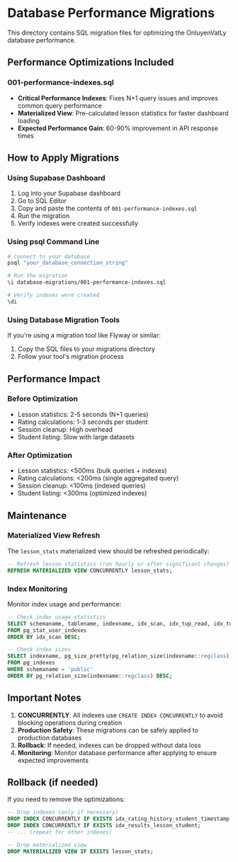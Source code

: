 # Database Performance Migrations

This directory contains SQL migration files for optimizing the OnluyenVatLy database performance.

## Performance Optimizations Included

### 001-performance-indexes.sql
- **Critical Performance Indexes**: Fixes N+1 query issues and improves common query performance
- **Materialized View**: Pre-calculated lesson statistics for faster dashboard loading
- **Expected Performance Gain**: 60-90% improvement in API response times

## How to Apply Migrations

### Using Supabase Dashboard
1. Log into your Supabase dashboard
2. Go to SQL Editor
3. Copy and paste the contents of `001-performance-indexes.sql`
4. Run the migration
5. Verify indexes were created successfully

### Using psql Command Line
```bash
# Connect to your database
psql "your_database_connection_string"

# Run the migration
\i database-migrations/001-performance-indexes.sql

# Verify indexes were created
\di
```

### Using Database Migration Tools
If you're using a migration tool like Flyway or similar:
1. Copy the SQL files to your migrations directory
2. Follow your tool's migration process

## Performance Impact

### Before Optimization
- Lesson statistics: 2-5 seconds (N+1 queries)
- Rating calculations: 1-3 seconds per student
- Session cleanup: High overhead
- Student listing: Slow with large datasets

### After Optimization
- Lesson statistics: <500ms (bulk queries + indexes)
- Rating calculations: <200ms (single aggregated query)
- Session cleanup: <100ms (indexed queries)
- Student listing: <300ms (optimized indexes)

## Maintenance

### Materialized View Refresh
The `lesson_stats` materialized view should be refreshed periodically:

```sql
-- Refresh lesson statistics (run hourly or after significant changes)
REFRESH MATERIALIZED VIEW CONCURRENTLY lesson_stats;
```

### Index Monitoring
Monitor index usage and performance:

```sql
-- Check index usage statistics
SELECT schemaname, tablename, indexname, idx_scan, idx_tup_read, idx_tup_fetch
FROM pg_stat_user_indexes
ORDER BY idx_scan DESC;

-- Check index sizes
SELECT indexname, pg_size_pretty(pg_relation_size(indexname::regclass)) as size
FROM pg_indexes
WHERE schemaname = 'public'
ORDER BY pg_relation_size(indexname::regclass) DESC;
```

## Important Notes

1. **CONCURRENTLY**: All indexes use `CREATE INDEX CONCURRENTLY` to avoid blocking operations during creation
2. **Production Safety**: These migrations can be safely applied to production databases
3. **Rollback**: If needed, indexes can be dropped without data loss
4. **Monitoring**: Monitor database performance after applying to ensure expected improvements

## Rollback (if needed)

If you need to remove the optimizations:

```sql
-- Drop indexes (only if necessary)
DROP INDEX CONCURRENTLY IF EXISTS idx_rating_history_student_timestamp;
DROP INDEX CONCURRENTLY IF EXISTS idx_results_lesson_student;
-- ... (repeat for other indexes)

-- Drop materialized view
DROP MATERIALIZED VIEW IF EXISTS lesson_stats;
```